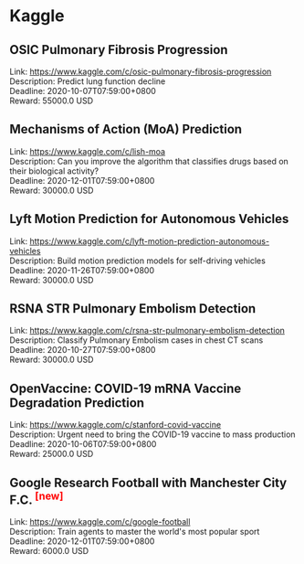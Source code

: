 # Kaggle



## OSIC Pulmonary Fibrosis Progression

Link: https://www.kaggle.com/c/osic-pulmonary-fibrosis-progression  
Description: Predict lung function decline  
Deadline: 2020-10-07T07:59:00+0800  
Reward: 55000.0 USD  


## Mechanisms of Action (MoA) Prediction

Link: https://www.kaggle.com/c/lish-moa  
Description: Can you improve the algorithm that classifies drugs based on their biological activity?  
Deadline: 2020-12-01T07:59:00+0800  
Reward: 30000.0 USD  


## Lyft Motion Prediction for Autonomous Vehicles

Link: https://www.kaggle.com/c/lyft-motion-prediction-autonomous-vehicles  
Description: Build motion prediction models for self-driving vehicles   
Deadline: 2020-11-26T07:59:00+0800  
Reward: 30000.0 USD  


## RSNA STR Pulmonary Embolism Detection

Link: https://www.kaggle.com/c/rsna-str-pulmonary-embolism-detection  
Description: Classify Pulmonary Embolism cases in chest CT scans  
Deadline: 2020-10-27T07:59:00+0800  
Reward: 30000.0 USD  


## OpenVaccine: COVID-19 mRNA Vaccine Degradation Prediction

Link: https://www.kaggle.com/c/stanford-covid-vaccine  
Description: Urgent need to bring the COVID-19 vaccine to mass production  
Deadline: 2020-10-06T07:59:00+0800  
Reward: 25000.0 USD  


## Google Research Football with Manchester City F.C. <sup style="color:red">[new]<sup>  

Link: https://www.kaggle.com/c/google-football  
Description: Train agents to master the world's most popular sport  
Deadline: 2020-12-01T07:59:00+0800  
Reward: 6000.0 USD  

